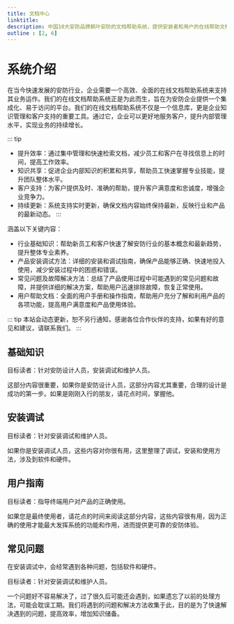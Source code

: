 ```yaml
---
title: 文档中心
linktitle: 
description: 中国10大安防品牌枫叶安防的文档帮助系统，提供安装者和用户的在线帮助文档，实时更新。
outline : [2, 6]
---
```


# 系统介绍

在当今快速发展的安防行业，企业需要一个高效、全面的在线文档帮助系统来支持其业务运作。我们的在线文档帮助系统正是为此而生，旨在为安防企业提供一个集成化、易于访问的平台。我们的在线文档帮助系统不仅是一个信息库，更是企业知识管理和客户支持的重要工具。通过它，企业可以更好地服务客户，提升内部管理水平，实现业务的持续增长。

::: tip
- 提升效率：通过集中管理和快速检索文档，减少员工和客户在寻找信息上的时间，提高工作效率。
- 知识共享：促进企业内部知识的积累和共享，帮助员工快速掌握专业技能，提升团队整体水平。
- 客户支持：为客户提供及时、准确的帮助，提升客户满意度和忠诚度，增强企业竞争力。
- 持续更新：系统支持实时更新，确保文档内容始终保持最新，反映行业和产品的最新动态。
::: 

涵盖以下关键内容：

- 行业基础知识：帮助新员工和客户快速了解安防行业的基本概念和最新趋势，提升整体专业素养。
- 产品安装调试方法：详细的安装和调试指南，确保产品能够正确、快速地投入使用，减少安装过程中的困惑和错误。
- 常见问题及故障解决方法：总结了产品使用过程中可能遇到的常见问题和故障，并提供详细的解决方案，帮助用户迅速排除故障，恢复正常使用。
- 用户帮助文档：全面的用户手册和操作指南，帮助用户充分了解和利用产品的各项功能，提高用户满意度和产品使用体验。

::: tip
本站会动态更新，恕不另行通知，感谢各位合作伙伴的支持，如果有好的意见和建议，请联系我们。
::: 

## 基础知识

目标读者：针对安防设计人员，安装调试和维护人员。

这部分内容很重要，如果你是安防设计人员，这部分内容尤其重要，合理的设计是成功的第一步。如果是刚刚入行的朋友，请花点时间，掌握他。

## 安装调试

目标读者：针对安装调试和维护人员。

如果你是安装调试人员，这些内容对你很有用，这里整理了调试，安装和使用方法，涉及到软件和硬件。

## 用户指南

目标读者：指导终端用户对产品的正确使用。

如果您是最终使用者，请花点的时间来阅读这部分内容，这些内容很有用，因为正确的使用才能最大发挥系统的功能和作用，进而提供更可靠的安防体验。

## 常见问题

在安装调试中，会经常遇到各种问题，包括软件和硬件。

目标读者：针对安装调试和维护人员。

一个问题好不容易解决了，过了很久后可能还会遇到，如果遗忘了以前的处理方法，可能会耽误工期。我们将遇到的问题和解决方法收集于此，目的是为了快速解决遇到的问题，提高效率，增加知识储备。